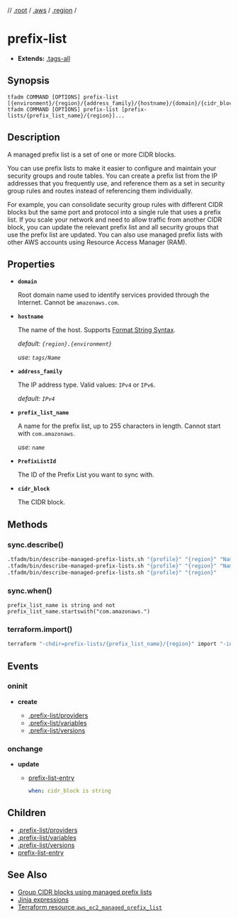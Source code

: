 // [.root] / [.aws] / [.region] /

# prefix-list

- **Extends:** [.tags-all](.tags-all.md)

## Synopsis

```
tfadm COMMAND [OPTIONS] prefix-list [{environment}/{region}/{address_family}/{hostname}/{domain}/{cidr_block}]...
tfadm COMMAND [OPTIONS] prefix-list [prefix-lists/{prefix_list_name}/{region}]...
```

## Description

A managed prefix list is a set of one or more CIDR blocks.

You can use prefix lists to make it easier to configure and maintain your security groups and route tables. You can create a prefix list from the IP addresses that you frequently use, and reference them as a set in security group rules and routes instead of referencing them individually.

For example, you can consolidate security group rules with different CIDR blocks but the same port and protocol into a single rule that uses a prefix list. If you scale your network and need to allow traffic from another CIDR block, you can update the relevant prefix list and all security groups that use the prefix list are updated. You can also use managed prefix lists with other AWS accounts using Resource Access Manager (RAM).

## Properties

- **`domain`**

  Root domain name used to identify services provided through the Internet. Cannot be `amazonaws.com`.

- **`hostname`**

  The name of the host. Supports [Format String Syntax].

  *default: `{region}.{environment}`*

  *use: `tags/Name`*

- **`address_family`**

  The IP address type. Valid values: `IPv4` or `IPv6`.

  *default: `IPv4`*

- **`prefix_list_name`**

  A name for the prefix list, up to 255 characters in length. Cannot start with `com.amazonaws`.

  *use: `name`*

- **`PrefixListId`**
  
  The ID of the Prefix List you want to sync with.

- **`cidr_block`**
  
  The CIDR block.

## Methods

### sync.describe()

```bash
.tfadm/bin/describe-managed-prefix-lists.sh "{profile}" "{region}" "Name=prefix-list-id,Values={PrefixListId}" || \
.tfadm/bin/describe-managed-prefix-lists.sh "{profile}" "{region}" "Name=prefix-list-name,Values={prefix_list_name}" || \
.tfadm/bin/describe-managed-prefix-lists.sh "{profile}" "{region}"
```

### sync.when()

```
prefix_list_name is string and not prefix_list_name.startswith("com.amazonaws.")
```

### terraform.import()

```bash
terraform "-chdir=prefix-lists/{prefix_list_name}/{region}" import "-input=false" "aws_ec2_managed_prefix_list.this" "{PrefixListId}"
```

## Events

### oninit

- **create**

  - [.prefix-list/providers]
  - [.prefix-list/variables]
  - [.prefix-list/versions]

### onchange

- **update**

  - [prefix-list-entry]

    ```yaml
    when: cidr_block is string
    ```

## Children

- [.prefix-list/providers]
- [.prefix-list/variables]
- [.prefix-list/versions]
- [prefix-list-entry]

## See Also

- [Group CIDR blocks using managed prefix lists](https://docs.aws.amazon.com/vpc/latest/userguide/managed-prefix-lists.html)
- [Jinja expressions](https://jinja.palletsprojects.com/en/3.1.x/templates/#expressions)
- [Terraform resource `aws_ec2_managed_prefix_list`](https://registry.terraform.io/providers/hashicorp/aws/latest/docs/resources/ec2_managed_prefix_list)

[.aws]: README.md
[.prefix-list/providers]: .prefix-list/providers.md
[.prefix-list/versions]: .prefix-list/versions.md
[.prefix-list/variables]: .prefix-list/variables.md
[.region]: .region.md
[.root]: ../../../.tfadm/resources/README.md
[Format String Syntax]: https://docs.python.org/3/library/string.
[prefix-list-entry]: prefix-list-entry.md
